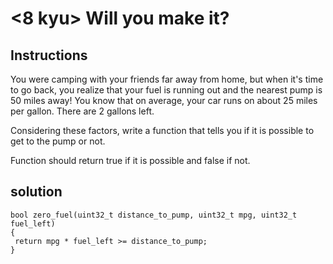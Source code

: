 # <8 kyu> Will you make it?

## Instructions

You were camping with your friends far away from home, but when it's time to go back, you realize that your fuel is running out and the nearest pump is 50 miles away! You know that on average, your car runs on about 25 miles per gallon. There are 2 gallons left.

Considering these factors, write a function that tells you if it is possible to get to the pump or not.

Function should return true if it is possible and false if not.

## solution

```
bool zero_fuel(uint32_t distance_to_pump, uint32_t mpg, uint32_t fuel_left)
{
 return mpg * fuel_left >= distance_to_pump;
}
```
